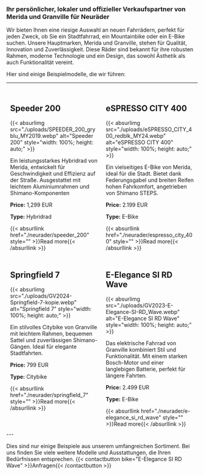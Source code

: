 
### Ihr persönlicher, lokaler und offizieller Verkaufspartner von Merida und Granville für Neuräder
Wir bieten Ihnen eine riesige Auswahl an neuen Fahrrädern, perfekt für jeden Zweck, ob Sie ein Stadtfahrrad, ein Mountainbike oder ein E-Bike suchen. Unsere Hauptmarken, Merida und Granville, stehen für Qualität, Innovation und Zuverlässigkeit. Diese Räder sind bekannt für ihre robusten Rahmen, moderne Technologie und ein Design, das sowohl Ästhetik als auch Funktionalität vereint.
        
Hier sind einige Beispielmodelle, die wir führen:
        
---
<div style="display: flex; flex-wrap: wrap;">

<div class="bike-preview" style="width: 50%; padding: 10px; box-sizing: border-box;">
    <h2>Speeder 200</h2>
    {{< absurlimg src="./uploads/SPEEDER_200_gryblu_MY2019.webp" alt="Speeder 200" style="width: 100%; height: auto;" >}}
    <p>Ein leistungsstarkes Hybridrad von Merida, entwickelt für Geschwindigkeit und Effizienz auf der Straße. Ausgestattet mit leichtem Aluminiumrahmen und Shimano-Komponenten</p>
    <p><strong>Price:</strong> 1,299 EUR</p>
    <p><strong>Type:</strong> Hybridrad</p>
    {{< absurllink href="./neurader/speeder_200" style="" >}}Read more{{< /absurllink >}}
</div>

<div class="bike-preview" style="width: 50%; padding: 10px; box-sizing: border-box;">
    <h2>eSPRESSO CITY 400</h2>
    {{< absurlimg src="./uploads/eSPRESSO_CITY_400_redblk_MY24.webp" alt="eSPRESSO CITY 400" style="width: 100%; height: auto;" >}}
    <p>Ein vielseitiges E-Bike von Merida, ideal für die Stadt. Bietet dank Federungsgabel und breiten Reifen hohen Fahrkomfort, angetrieben von Shimano STEPS.</p>
    <p><strong>Price:</strong> 2.199 EUR</p>
    <p><strong>Type:</strong> E-Bike</p>
    {{< absurllink href="./neurader/espresso_city_400" style="" >}}Read more{{< /absurllink >}}
</div>

<div class="bike-preview" style="width: 50%; padding: 10px; box-sizing: border-box;">
    <h2>Springfield 7</h2>
    {{< absurlimg src="./uploads/GV2024-Springfield-7-kopie.webp" alt="Springfield 7" style="width: 100%; height: auto;" >}}
    <p>Ein stilvolles Citybike von Granville mit leichtem Rahmen, bequemen Sattel und zuverlässigen Shimano-Gängen. Ideal für elegante Stadtfahrten.</p>
    <p><strong>Price:</strong> 799 EUR</p>
    <p><strong>Type:</strong> Citybike</p>
    {{< absurllink href="./neurader/springfield_7" style="" >}}Read more{{< /absurllink >}}
</div>

<div class="bike-preview" style="width: 50%; padding: 10px; box-sizing: border-box;">
    <h2>E-Elegance SI RD Wave</h2>
    {{< absurlimg src="./uploads/GV2023-E-Elegance-SI-RD_Wave.webp" alt="E-Elegance SI RD Wave" style="width: 100%; height: auto;" >}}
    <p>Das elektrische Fahrrad von Granville kombiniert Stil und Funktionalität. Mit einem starken Bosch-Motor und einer langlebigen Batterie, perfekt für längere Fahrten.</p>
    <p><strong>Price:</strong> 2.499 EUR</p>
    <p><strong>Type:</strong> E-Bike</p>
    {{< absurllink href="./neurader/e-elegance_si_rd_wave" style="" >}}Read more{{< /absurllink >}}
</div>
</div>
---
    
Dies sind nur einige Beispiele aus unserem umfangreichen Sortiment.
Bei uns finden Sie viele weitere Modelle und Ausstattungen, die Ihren Bedürfnissen entsprechen.
{{< contactbutton bike="E-Elegance SI RD Wave" >}}Anfragen{{< /contactbutton >}}

</div>

